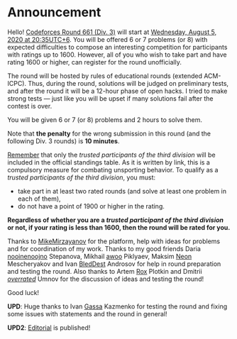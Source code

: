 # Announcement

Hello! [Codeforces Round 661 (Div. 3)](https://codeforces.com/contest/1399 "Codeforces Round 661 (Div. 3)") will start at [Wednesday, August 5, 2020 at 20:35UTC+6](https://codeforces.com/https://www.timeanddate.com/worldclock/fixedtime.html?day=5&month=8&year=2020&hour=17&min=35&sec=0&p1=166). You will be offered 6 or 7 problems (or 8) with expected difficulties to compose an interesting competition for participants with ratings up to 1600. However, all of you who wish to take part and have rating 1600 or higher, can register for the round unofficially.

The round will be hosted by rules of educational rounds (extended ACM-ICPC). Thus, during the round, solutions will be judged on preliminary tests, and after the round it will be a 12-hour phase of open hacks. I tried to make strong tests — just like you will be upset if many solutions fail after the contest is over.

You will be given 6 or 7 (or 8) problems and 2 hours to solve them.

Note that **the penalty** for the wrong submission in this round (and the following Div. 3 rounds) is **10 minutes**.

[Remember](https://codeforces.com/blog/entry/59228) that only the *trusted participants of the third division* will be included in the official standings table. As it is written by link, this is a compulsory measure for combating unsporting behavior. To qualify as a *trusted participants of the third division*, you must:

 * take part in at least two rated rounds (and solve at least one problem in each of them),
* do not have a point of 1900 or higher in the rating.

**Regardless of whether you are a *trusted participant of the third division* or not, if your rating is less than 1600, then the round will be rated for you.**

Thanks to [MikeMirzayanov](https://codeforces.com/profile/MikeMirzayanov "Headquarters, MikeMirzayanov") for the platform, help with ideas for problems and for coordination of my work. Thanks to my good friends Daria [nooinenoojno](https://codeforces.com/profile/nooinenoojno "Expert nooinenoojno") Stepanova, Mikhail [awoo](https://codeforces.com/profile/awoo "Grandmaster awoo") Piklyaev, Maksim [Neon](https://codeforces.com/profile/Neon "Candidate Master Neon") Mescheryakov and Ivan [BledDest](https://codeforces.com/profile/BledDest "International Grandmaster BledDest") Androsov for help in round preparation and testing the round. Also thanks to Artem [Rox](https://codeforces.com/profile/Rox "Candidate Master Rox") Plotkin and Dmitrii [_overrated_](https://codeforces.com/profile/_overrated_ "Master _overrated_") Umnov for the discussion of ideas and testing the round!

Good luck!

**UPD**: Huge thanks to Ivan [Gassa](https://codeforces.com/profile/Gassa "Grandmaster Gassa") Kazmenko for testing the round and fixing some issues with statements and the round in general!

**UPD2**: [Editorial](Tutorial.md) is published!

